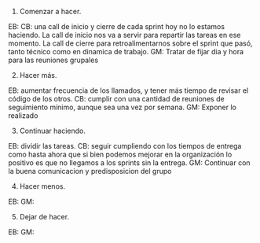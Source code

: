 1. Comenzar a hacer.

EB:
CB: una call de inicio y cierre de cada sprint hoy no lo estamos haciendo. La call de inicio nos va a servir para repartir las tareas en ese momento. La call de cierre para retroalimentarnos sobre el sprint que pasó, tanto técnico como en dinamica de trabajo.
GM: Tratar de fijar dia y hora para las reuniones grupales

2. Hacer más.

EB: aumentar frecuencia de los llamados, y tener más tiempo de revisar el código de los otros.
CB: cumplir con una cantidad de reuniones de seguimiento mínimo, aunque sea una vez por semana.
GM: Exponer lo realizado

3. Continuar haciendo.

EB: dividir las tareas.
CB: seguir cumpliendo con los tiempos de entrega como hasta ahora que si bien podemos mejorar en la organización lo positivo es que no llegamos a los sprints sin la entrega.
GM: Continuar con la buena comunicacion y predisposicion del grupo

4. Hacer menos.

EB: 
GM:

5. Dejar de hacer.

EB: 
GM:
